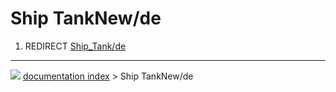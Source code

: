 # Ship TankNew/de
1.  REDIRECT [Ship_Tank/de](Ship_Tank/de.md)



---
![](images/Right_arrow.png) [documentation index](../README.md) > Ship TankNew/de
